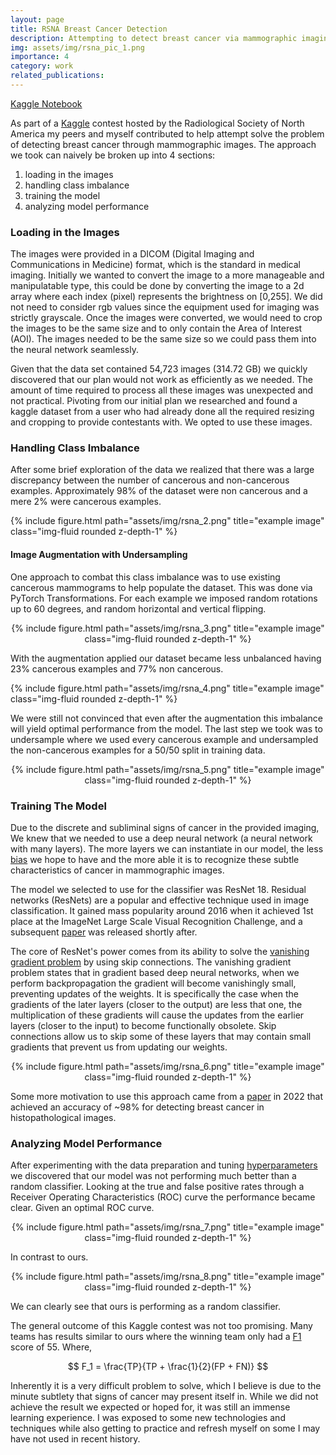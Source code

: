 ```yaml
---
layout: page
title: RSNA Breast Cancer Detection
description: Attempting to detect breast cancer via mammographic imaging
img: assets/img/rsna_pic_1.png
importance: 4
category: work
related_publications: 
---
```

[Kaggle Notebook](https://www.kaggle.com/code/jaketaranov/rsna-breast-cancer-detection)


As part of a [Kaggle](https://www.kaggle.com/) contest hosted by the Radiological Society of North America my peers and myself contributed to help attempt solve the problem of detecting breast cancer through mammographic images. The approach we took can naively be broken up into 4 sections:

<ol>
    <li>loading in the images </li>
    <li>handling class imbalance</li>
    <li>training the model</li>
    <li>analyzing model performance</li>
</ol>

### Loading in the Images 

The images were provided in a DICOM (Digital Imaging and Communications in Medicine) format, which is the standard in medical imaging. Initially we wanted to convert the image to a more manageable and manipulatable type, this could be done by converting the image to a 2d array where each index (pixel) represents the brightness on [0,255]. We did not need to consider rgb values since the equipment used for imaging was strictly grayscale. Once the images were converted, we would need to crop the images to be the same size and to only contain the Area of Interest (AOI). The images needed to be the same size so we could pass them into the neural network seamlessly.

Given that the data set contained 54,723 images (314.72 GB) we quickly discovered that our plan would not work as efficiently as we needed. The amount of time required to process all these images was unexpected and not practical. Pivoting from our initial plan we researched and found a kaggle dataset from a user who had already done all the required resizing and cropping to provide contestants with. We opted to use these images.


### Handling Class Imbalance

After some brief exploration of the data we realized that there was a large discrepancy between the number of cancerous and non-cancerous examples. Approximately 98% of the dataset were non cancerous and a mere 2% were cancerous examples.

<div class="row">
    <div class="col-sm mt-3 mt-md-0">
        {% include figure.html path="assets/img/rsna_2.png" title="example image" class="img-fluid rounded z-depth-1" %}
    </div>
</div>


#### Image Augmentation with Undersampling

One approach to combat this class imbalance was to use existing cancerous mammograms to help populate the dataset. This was done via PyTorch Transformations. For each example we imposed random rotations up to 60 degrees, and random horizontal and vertical flipping. 

<div class="row" align="center">
    <div class="col-sm mt-3 mt-md-0">
        {% include figure.html path="assets/img/rsna_3.png" title="example image" class="img-fluid rounded z-depth-1" %}
    </div>
</div>

With the augmentation applied our dataset became less unbalanced having 23% cancerous examples and 77% non cancerous.

<div class="row">
    <div class="col-sm mt-3 mt-md-0">
        {% include figure.html path="assets/img/rsna_4.png" title="example image" class="img-fluid rounded z-depth-1" %}
    </div>
</div>

We were still not convinced that even after the augmentation this imbalance will yield optimal performance from the model. The last step we took was to undersample where we used every cancerous example and undersampled the non-cancerous examples for a 50/50 split in training data.

<div class="row" align="center">
    <div class="col-sm mt-3 mt-md-0">
        {% include figure.html path="assets/img/rsna_5.png" title="example image" class="img-fluid rounded z-depth-1" %}
    </div>
</div>


### Training The Model

Due to the discrete and subliminal signs of cancer in the provided imaging, We knew that we needed to use a deep neural network (a neural network with many layers). The more layers we can instantiate in our model, the less [bias](https://en.wikipedia.org/wiki/Bias%E2%80%93variance_tradeoff) we hope to have and the more able it is to recognize these subtle characteristics of cancer in mammographic images.

The model we selected to use for the classifier was ResNet 18. Residual networks (ResNets) are a popular and effective technique used in image classification. It gained mass popularity around 2016 when it achieved 1st place at the ImageNet Large Scale Visual Recognition Challenge, and a subsequent [paper](https://arxiv.org/abs/1512.03385) was released shortly after.

The core of ResNet's power comes from its ability to solve the [vanishing gradient problem](https://en.wikipedia.org/wiki/Vanishing_gradient_problem) by using skip connections. The vanishing gradient problem states that in gradient based deep neural networks, when we perform backpropagation the gradient will become vanishingly small, preventing updates of the weights. It is specifically the case when the gradients of the later layers (closer to the output) are less that one, the multiplication of these gradients will cause the updates from the earlier layers (closer to the input) to become functionally obsolete. Skip connections allow us to skip some of these layers that may contain small gradients that prevent us from updating our weights.


<div class="row" align="center">
    <div class="col-sm mt-3 mt-md-0">
        {% include figure.html path="assets/img/rsna_6.png" title="example image" class="img-fluid rounded z-depth-1" %}
    </div>
</div>

Some more motivation to use this approach came from a [paper](https://onlinelibrary.wiley.com/doi/abs/10.1002/ima.22698) in 2022 that achieved an accuracy of ~98% for detecting breast cancer in histopathological images.


### Analyzing Model Performance
After experimenting with the data preparation and tuning [hyperparameters](https://en.wikipedia.org/wiki/Hyperparameter_(machine_learning)) we discovered that our model was not performing much better than a random classifier. Looking at the true and false positive rates through a Receiver Operating Characteristics (ROC) curve the performance became clear. Given an optimal ROC curve.


<div class="row" align="center">
    <div class="col-sm mt-3 mt-md-0">
        {% include figure.html path="assets/img/rsna_7.png" title="example image" class="img-fluid rounded z-depth-1" %}
    </div>
</div>

In contrast to ours.

<div class="row" align="center">
    <div class="col-sm mt-3 mt-md-0">
        {% include figure.html path="assets/img/rsna_8.png" title="example image" class="img-fluid rounded z-depth-1" %}
    </div>
</div>

We can clearly see that ours is performing as a random classifier.

The general outcome of this Kaggle contest was not too promising. Many teams has results similar to ours where the winning team only had a [F1](https://en.wikipedia.org/wiki/F-score) score of 55. Where,

$$ F_1 = \frac{TP}{TP + \frac{1}{2}(FP + FN)} $$

Inherently it is a very difficult problem to solve, which I believe is due to the minute subtlety that signs of cancer may present itself in. While we did not achieve the result we expected or hoped for, it was still an immense learning experience. I was exposed to some new technologies and techniques while also getting to practice and refresh myself on some I may have not used in recent history.

